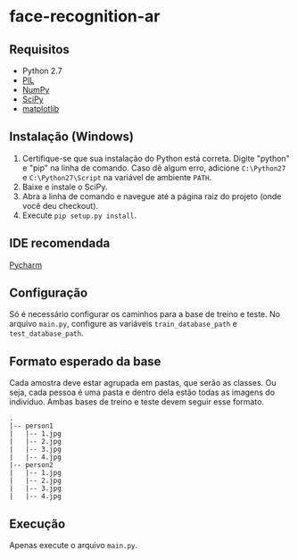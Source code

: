 # face-recognition-ar

## Requisitos ##
* Python 2.7
* [PIL](http://www.pythonware.com/products/pil/)
* [NumPy](http://www.numpy.org/)
* [SciPy](http://sourceforge.net/projects/scipy/files/latest/download?source=files)
* [matplotlib](http://matplotlib.org/)

## Instalação (Windows) ##
1. Certifique-se que sua instalação do Python está correta. Digite "python" e "pip" na linha de comando. Caso dê algum erro, adicione `C:\Python27` e `C:\Python27\Script` na variável de ambiente `PATH`. 
2. Baixe e instale o SciPy.
3. Abra a linha de comando e navegue até a página raiz do projeto (onde você deu checkout).
4. Execute `pip setup.py install`.

## IDE recomendada ##
[Pycharm](https://www.jetbrains.com/pycharm/)

## Configuração ##
Só é necessário configurar os caminhos para a base de treino e teste. No arquivo `main.py`, configure as variáveis `train_database_path` e `test_database_path`.

## Formato esperado da base ##
Cada amostra deve estar agrupada em pastas, que serão as classes. Ou seja, cada pessoa é uma pasta e dentro dela estão todas as imagens do indivíduo. Ambas bases de treino e teste devem seguir esse formato.

```
.
|-- person1
|   |-- 1.jpg
|   |-- 2.jpg
|   |-- 3.jpg
|   |-- 4.jpg
|-- person2
|   |-- 1.jpg
|   |-- 2.jpg
|   |-- 3.jpg
|   |-- 4.jpg
```

## Execução ##
Apenas execute o arquivo `main.py`.

